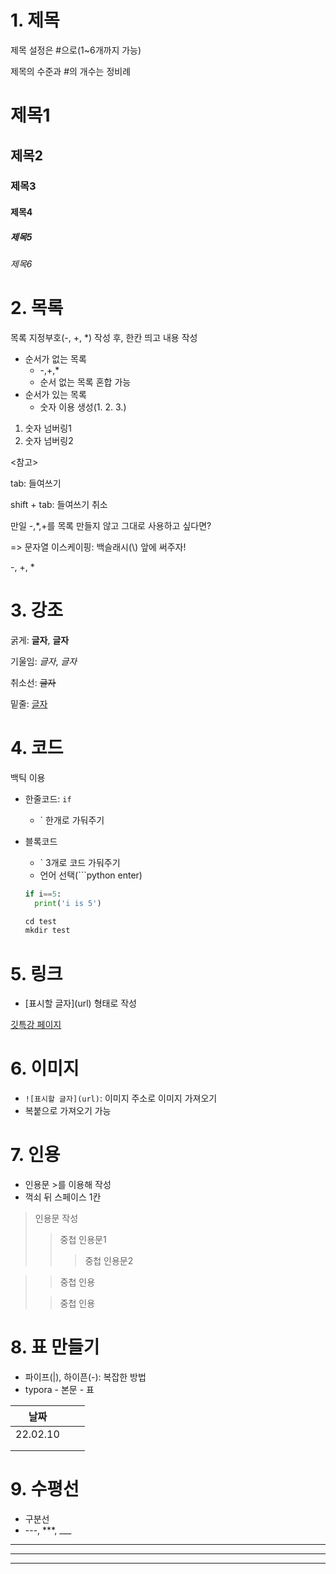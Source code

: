 # 1. 제목

제목 설정은 #으로(1~6개까지 가능)

제목의 수준과 #의 개수는 정비례



# 제목1

## 제목2

### 제목3

#### 제목4

##### 제목5

###### 제목6



# 2. 목록

목록 지정부호(-, +, *) 작성 후, 한칸 띄고 내용 작성

* 순서가 없는 목록
  * -,+,*
  * 순서 없는 목록 혼합 가능
* 순서가 있는 목록
  * 숫자 이용 생성(1. 2. 3.)



1. 숫자 넘버링1
2. 숫자 넘버링2



<참고>

tab: 들여쓰기

shift + tab: 들여쓰기 취소



만일 -,*,+를 목록 만들지 않고 그대로 사용하고 싶다면?

=> 문자열 이스케이핑: 백슬래시(\\) 앞에 써주자!

\-, \+, \*



# 3. 강조

굵게: **글자**, __글자__

기울임: *글자*, _글자_

취소선: ~~글자~~

밑줄: <u>글자</u>



# 4. 코드

백틱 이용

* 한줄코드: `if`

  * ` 한개로 가둬주기

* 블록코드

  * ` 3개로 코드 가둬주기
  * 언어 선택(```python enter)

  ```python
  if i==5:
    print('i is 5')
  ```

  ```python
  cd test
  mkdir test
  ```



# 5. 링크

* \[표시할 글자](url) 형태로 작성

[깃특강 페이지](url)



# 6. 이미지

* `![표시할 글자](url)`: 이미지 주소로 이미지 가져오기
* 복붙으로 가져오기 가능



# 7. 인용

* 인용문 >를 이용해 작성
* 꺽쇠 뒤 스페이스 1칸



> 인용문 작성
>
> > 중첩 인용문1
> >
> > > 중첩 인용문2



> > 중첩 인용
>
> > 중첩 인용



# 8. 표 만들기

* 파이프(|), 하이픈(-): 복잡한 방법
* typora - 본문 - 표

| 날짜     |      |      |
| -------- | ---- | ---- |
| 22.02.10 |      |      |
|          |      |      |
|          |      |      |



# 9. 수평선

* 구분선
* ---, ***, ___

---

***

___

